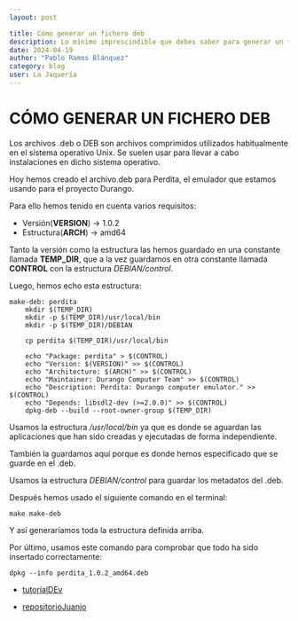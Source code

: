 ```yaml
---
layout: post

title: Cómo generar un fichero deb
description: Lo mínimo imprescindible que debes saber para generar un fichero deb usando Makefile
date: 2024-04-19
author: "Pablo Ramos Blánquez"
category: blog
user: La Jaquería
---
```


# CÓMO GENERAR UN FICHERO DEB

Los archivos .deb o DEB son archivos comprimidos utilizados habitualmente en el sistema operativo Unix. Se suelen usar para llevar a cabo instalaciones en dicho sistema operativo.

Hoy hemos creado el archivo.deb para Perdita, el emulador que estamos usando para el proyecto Durango.

Para ello hemos tenido en cuenta varios requisitos:

* Versión(<strong>VERSION</strong>) -> 1.0.2
* Estructura(<strong>ARCH</strong>) -> amd64

Tanto la versión como la estructura las hemos guardado en una constante llamada <strong>TEMP_DIR</strong>, que a la vez guardamos en otra constante llamada <strong>CONTROL</strong> con la estructura *DEBIAN/control*.

Luego, hemos echo esta estructura:

```shel
make-deb: perdita
    mkdir $(TEMP_DIR)
    mkdir -p $(TEMP_DIR)/usr/local/bin
    mkdir -p $(TEMP_DIR)/DEBIAN

    cp perdita $(TEMP_DIR)/usr/local/bin

    echo "Package: perdita" > $(CONTROL)
    echo "Version: $(VERSION)" >> $(CONTROL)
    echo "Architecture: $(ARCH)" >> $(CONTROL)
    echo "Maintainer: Durango Computer Team" >> $(CONTROL)
    echo "Description: Perdita: Durango computer emulator." >> $(CONTROL)
    echo "Depends: libsdl2-dev (>=2.0.0)" >> $(CONTROL)
    dpkg-deb --build --root-owner-group $(TEMP_DIR)
```

Usamos la estructura */usr/local/bin* ya que es donde se aguardan las aplicaciones que han sido creadas y ejecutadas de forma independiente.

También la guardamos aquí porque es donde hemos especificado que se guarde en el .deb.

Usamos la estructura *DEBIAN/control* para guardar los metadatos del .deb.

Después hemos usado el siguiente comando en el terminal:

```shell
make make-deb
```
Y así generaríamos toda la estructura definida arriba.

Por último, usamos este comando para comprobar que todo ha sido insertado correctamente:

```shell
dpkg --info perdita_1.0.2_amd64.deb
```

* [tutorialDEv](https://www.devdungeon.com/content/debian-package-tutorial-dpkgdeb)

* [repositorioJuanjo](https://github.com/JuanjoSalvador/dog/blob/master/Makefile) 


